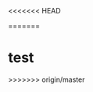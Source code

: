 <html>
<<<<<<< HEAD
<body>
<canvas id="maincanvas" height="800" width="1000"></canvas>
<script>
(function(){

	var elem=document.getElementById("maincanvas");
	if (elem && elem.getContext) {
		var context = elem.getContext('2d');
		if (!context) return;
	}

	line=function(x0, y0, x1, y1){
		context.beginPath();
		context.moveTo(x0*this.zoom+0.5, y0*this.zoom+0.5);
		context.lineTo(x1*this.zoom+0.5, y1*this.zoom+0.5);
		context.stroke();
	}.bind(this)

	context.lineWidth = 1;
	zoom=40;

	// Рамка
	context.strokeStyle = '#555';
	context.strokeRect(0.5, 0.5, context.canvas.clientWidth-0.5, context.canvas.clientHeight-0.5);

	// Сетка
	context.strokeStyle = '#ccc';
	for(var i=1;i<=100;i++){
		line(i,0,i,100);
		line(0,i,100,i);
	}


})()
</script>
</body>
</html>
=======
<h1>test</h1>
</html>
>>>>>>> origin/master
